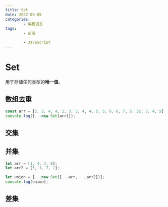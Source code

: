 ```yaml
---
title: Set
date: 2022-06-05
categories:
        - 编程语言
tags:
        - 前端

        - JavaScript
---
```


# Set

用于存储任何类型的**唯一值**。

## 数组去重

```js
const arr = [2, 3, 4, 4, 2, 3, 3, 4, 4, 5, 5, 6, 6, 7, 5, 32, 3, 4, 5];
console.log([...new Set(arr)]);
```

## 交集

## 并集

```js
let arr = [1, 4, 3, 8];
let arr2 = [5, 1, 7, 2];

let union = [...new Set([...arr, ...arr2])];
console.log(union);
```

## 差集
